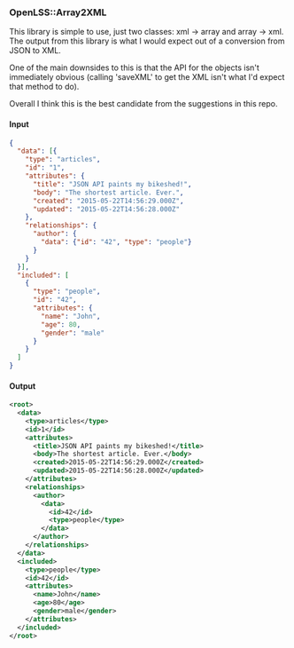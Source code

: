### OpenLSS::Array2XML

This library is simple to use, just two classes: xml -> array and array -> xml. The output from this library is what I 
would expect out of a conversion from JSON to XML.

One of the main downsides to this is that the API for the objects isn't immediately obvious (calling 'saveXML' to get 
the XML isn't what I'd expect that method to do).

Overall I think this is the best candidate from the suggestions in this repo. 

#### Input

```json
{
  "data": [{
    "type": "articles",
    "id": "1",
    "attributes": {
      "title": "JSON API paints my bikeshed!",
      "body": "The shortest article. Ever.",
      "created": "2015-05-22T14:56:29.000Z",
      "updated": "2015-05-22T14:56:28.000Z"
    },
    "relationships": {
      "author": {
        "data": {"id": "42", "type": "people"}
      }
    }
  }],
  "included": [
    {
      "type": "people",
      "id": "42",
      "attributes": {
        "name": "John",
        "age": 80,
        "gender": "male"
      }
    }
  ]
}
```

#### Output

```xml
<root>
  <data>
    <type>articles</type>
    <id>1</id>
    <attributes>
      <title>JSON API paints my bikeshed!</title>
      <body>The shortest article. Ever.</body>
      <created>2015-05-22T14:56:29.000Z</created>
      <updated>2015-05-22T14:56:28.000Z</updated>
    </attributes>
    <relationships>
      <author>
        <data>
          <id>42</id>
          <type>people</type>
        </data>
      </author>
    </relationships>
  </data>
  <included>
    <type>people</type>
    <id>42</id>
    <attributes>
      <name>John</name>
      <age>80</age>
      <gender>male</gender>
    </attributes>
  </included>
</root>
```